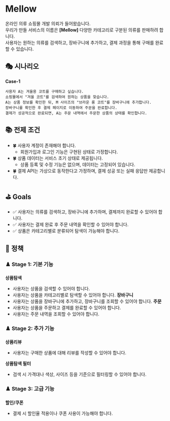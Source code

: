 # Mellow

온라인 의류 쇼핑몰 개발 의뢰가 들어왔습니다.  
우리가 만들 서비스의 이름은 **[Mellow]** 다양한 카테고리로 구분된 의류를 판매하려 합니다.  
사용자는 원하는 의류를 검색하고, 장바구니에 추가하고, 결제 과정을 통해 구매를 완료할 수 있습니다.  


## 🎭 시나리오

**Case-1**
```
사용자 A는 겨울용 코트를 구매하고 싶습니다.  
쇼핑몰에서 "겨울 코트"를 검색하여 원하는 상품을 찾습니다.  
A는 상품 정보를 확인한 뒤, M 사이즈의 "브라운 롱 코트"를 장바구니에 추가합니다.  
장바구니를 확인한 후 결제 페이지로 이동하여 주문을 완료합니다.  
결제가 성공적으로 완료되면, A는 주문 내역에서 주문한 상품의 상태를 확인합니다.  
```

## 📚 전제 조건

- 🍀 사용자 계정이 존재해야 합니다.
  - 회원가입과 로그인 기능은 구현된 상태로 가정합니다.
- 🍀 상품 데이터는 서비스 초기 상태로 제공됩니다.
  - 상품 등록 및 수정 기능은 없으며, 데이터는 고정되어 있습니다.
- 🍀 결제 API는 가상으로 동작한다고 가정하며, 결제 성공 또는 실패 응답만 제공합니다.


## ⛳ Goals

- ✅ 사용자는 의류를 검색하고, 장바구니에 추가하며, 결제까지 완료할 수 있어야 합니다.
- ✅ 사용자는 결제 완료 후 주문 내역을 확인할 수 있어야 합니다.
- ✅ 상품은 카테고리별로 분류되어 탐색이 가능해야 합니다.


## 📑 정책

### ♟️ Stage 1: 기본 기능

**상품탐색**
- 사용자는 상품을 검색할 수 있어야 합니다.
- 사용자는 상품을 카테고리별로 탐색할 수 있어야 합니다.
**장바구니**
- 사용자는 상품을 장바구니에 추가하고, 장바구니를 조회할 수 있어야 합니다.
**주문**
- 사용자는 상품을 주문하고 결제를 완료할 수 있어야 합니다.
- 사용자는 주문 내역을 조회할 수 있어야 합니다.

### ♟️ Stage 2: 추가 기능

**상품리뷰**
- 사용자는 구매한 상품에 대해 리뷰를 작성할 수 있어야 합니다.

**상품탐색 필터**
- 검색 시 가격대나 색상, 사이즈 등을 기준으로 필터링할 수 있어야 합니다.

### ♟️ Stage 3: 고급 기능

**할인/쿠폰**
- 결제 시 할인율 적용이나 쿠폰 사용이 가능해야 합니다.
